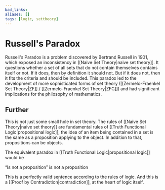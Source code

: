 ```yaml
---
bad_links: 
aliases: []
tags: [logic, settheory]
---
```

# Russell's Paradox

Russell's Paradox is a problem discovered by Bertrand Russell in 1901, which exposed an inconsistency in [[Naive Set Theory|naive set theory]]. It questions whether a set of all sets that do not contain themselves contains itself or not. If it does, then by definition it should not. But if it does not, then it fits the criteria and should be included. This paradox led to the development of more sophisticated forms of set theory ([[Zermelo-Fraenkel Set Theory|ZF]] / [[Zermelo-Fraenkel Set Theory|ZFC]]) and had significant implications for the philosophy of mathematics.

## Further

This is not just some small hole in set theory. The rules of [[Naive Set Theory|naive set theory]] are fundamental rules of [[Truth Functional Logic|propositional logic]], the idea of an item being contained in a set is the same as a proposition applying to the object. In addition to that, propositions can be objects.

The equivalent paradox in [[Truth Functional Logic|propositional logic]] would be

“Is not a proposition” is not a proposition

This is a perfectly valid sentence according to the rules of logic. And this is a [[Proof by Contradiction|contradiction]], at the heart of logic itself.